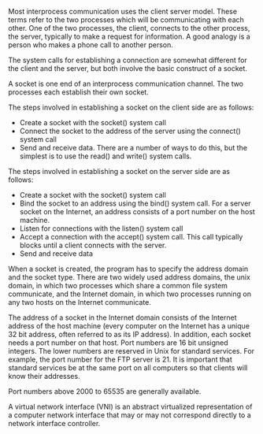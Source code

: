 Most interprocess communication uses the client server model. These terms refer to the two processes which will be communicating with each other. One of the two processes, the client, connects to the other process, the server, typically to make a request for information. A good analogy is a person who makes a phone call to another person.

The system calls for establishing a connection are somewhat different for the client and the server, but both involve the basic construct of a socket.

A socket is one end of an interprocess communication channel. The two processes
each establish their own socket.

The steps involved in establishing a socket on the client side are as follows:
- Create a socket with the socket() system call
- Connect the socket to the address of the server using the connect() system call
- Send and receive data. There are a number of ways to do this, but the simplest is to use the read() and write() system calls.


The steps involved in establishing a socket on the server side are as follows:
- Create a socket with the socket() system call
- Bind the socket to an address using the bind() system call. For a server socket on the Internet, an address consists of a port number on the host machine.
- Listen for connections with the listen() system call
- Accept a connection with the accept() system call. This call typically blocks until a client connects with the server.
- Send and receive data

When a socket is created, the program has to specify the address domain and the socket type.
There are two widely used address domains, the unix domain, in which two processes which share a common file system communicate, and the Internet domain, in which two processes running on any two hosts on the Internet communicate.

The address of a socket in the Internet domain consists of the Internet address of the host machine (every computer on the Internet has a unique 32 bit address, often referred to as its IP address).
In addition, each socket needs a port number on that host.
Port numbers are 16 bit unsigned integers.
The lower numbers are reserved in Unix for standard services. For example, the port number for the FTP server is 21. It is important that standard services be at the same port on all computers so that clients will know their addresses.

Port numbers above 2000 to 65535 are generally available.

A virtual network interface (VNI) is an abstract virtualized representation of a computer network interface that may or may not correspond directly to a network interface controller.
